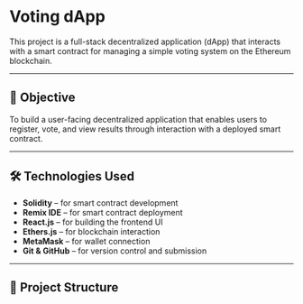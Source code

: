 # Voting dApp

This project is a full-stack decentralized application (dApp) that interacts with a smart contract for managing a simple voting system on the Ethereum blockchain.

---

## 📌 Objective

To build a user-facing decentralized application that enables users to register, vote, and view results through interaction with a deployed smart contract.

---

## 🛠 Technologies Used

- **Solidity** – for smart contract development  
- **Remix IDE** – for smart contract deployment  
- **React.js** – for building the frontend UI  
- **Ethers.js** – for blockchain interaction  
- **MetaMask** – for wallet connection  
- **Git & GitHub** – for version control and submission  

---

## 📁 Project Structure

